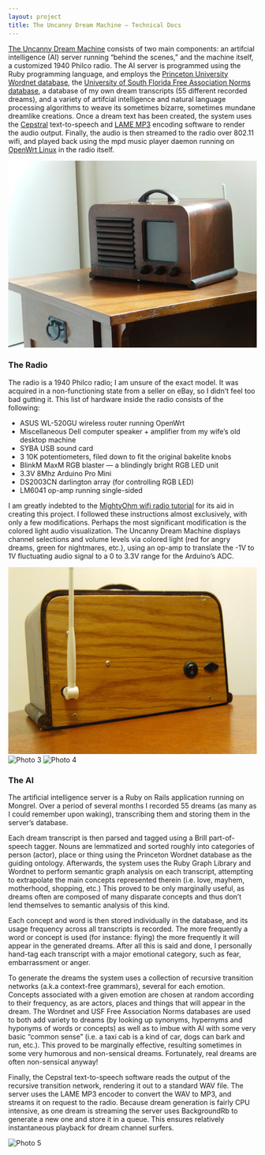 ```yaml
---
layout: project
title: The Uncanny Dream Machine – Technical Docs
---
```


[The Uncanny Dream Machine](/projects/uncanny-dream-machine/) consists of two main components: an artifcial intelligence (AI) server running “behind the scenes,” and the machine itself, a customized 1940 Philco radio. The AI server is programmed using the Ruby programming language, and employs the [Princeton University Wordnet database](http://wordnet.princeton.edu/), the [University of South Florida Free Association Norms database](http://web.usf.edu/FreeAssociation/), a database of my own dream transcripts (55 different recorded dreams), and a variety of artifcial intelligence and natural language processing algorithms to weave its sometimes bizarre, sometimes mundane dreamlike creations. Once a dream text has been created, the system uses the [Cepstral](http://www.cepstral.com/) text-to-speech and [LAME MP3](http://lame.sourceforge.net/) encoding software to render the audio output. Finally, the audio is then streamed to the radio over 802.11 wifi, and played back using the mpd music player daemon running on [OpenWrt Linux](http://openwrt.org/) in the radio itself.

<img src="/images/uncanny_dream_photo5.jpg" alt="Photo 1" class="framed" />

### The Radio

The radio is a 1940 Philco radio; I am unsure of the exact model. It was acquired in a non-functioning state from a seller on eBay, so I didn’t feel too bad gutting it. This list of hardware inside the radio consists of the following:

* ASUS WL-520GU wireless router running OpenWrt
* Miscellaneous Dell computer speaker + amplifier from my wife’s old desktop machine
* SYBA USB sound card
* 3 10K potentiometers, filed down to fit the original bakelite knobs
* BlinkM MaxM RGB blaster — a blindingly bright RGB LED unit
* 3.3V 8Mhz Arduino Pro Mini
* DS2003CN darlington array (for controlling RGB LED)
* LM6041 op-amp running single-sided

I am greatly indebted to the [MightyOhm wifi radio tutorial](http://mightyohm.com/blog/2008/10/building-a-wifi-radio-part-1-introduction/) for its aid in creating this project. I followed these instructions almost exclusively, with only a few modifications. Perhaps the most significant modification is the colored light audio visualization. The Uncanny Dream Machine displays channel selections and volume levels via colored light (red for angry dreams, green for nightmares, etc.), using an op-amp to translate the -1V to 1V fluctuating audio signal to a 0 to 3.3V range for the Arduino’s ADC.

<img src="/images/uncanny_dream_photo4.jpg" alt="Photo 2" class="framed" />
<img src="/images/uncanny_dream_photo6.jpg" alt="Photo 3" class="framed" />
<img src="/images/uncanny_dream_photo7.jpg" alt="Photo 4" class="framed" />

### The AI

The artificial intelligence server is a Ruby on Rails application running on Mongrel. Over a period of several months I recorded 55 dreams (as many as I could remember upon waking), transcribing them and storing them in the server’s database.

Each dream transcript is then parsed and tagged using a Brill part-of-speech tagger. Nouns are lemmatized and sorted roughly into categories of person (actor), place or thing using the Princeton Wordnet database as the guiding ontology. Afterwards, the system uses the Ruby Graph Library and Wordnet to perform semantic graph analysis on each transcript, attempting to extrapolate the main concepts represented therein (i.e. love, mayhem, motherhood, shopping, etc.) This proved to be only marginally useful, as dreams often are composed of many disparate concepts and thus don’t lend themselves to semantic analysis of this kind.

Each concept and word is then stored individually in the database, and its usage frequency across all transcripts is recorded. The more frequently a word or concept is used (for instance: flying) the more frequently it will appear in the generated dreams. After all this is said and done, I personally hand-tag each transcript with a major emotional category, such as fear, embarrassment or anger.

To generate the dreams the system uses a collection of recursive transition networks (a.k.a context-free grammars), several for each emotion. Concepts associated with a given emotion are chosen at random according to their frequency, as are actors, places and things that will appear in the dream. The Wordnet and USF Free Association Norms databases are used to both add variety to dreams (by looking up synonyms, hypernyms and hyponyms of words or concepts) as well as to imbue with AI with some very basic “common sense” (i.e. a taxi cab is a kind of car, dogs can bark and run, etc.). This proved to be marginally effective, resulting sometimes in some very humorous and non-sensical dreams. Fortunately, real dreams are often non-sensical anyway!

Finally, the Cepstral text-to-speech software reads the output of the recursive transition network, rendering it out to a standard WAV file. The server uses the LAME MP3 encoder to convert the WAV to MP3, and streams it on request to the radio. Because dream generation is fairly CPU intensive, as one dream is streaming the server uses BackgroundRb to generate a new one and store it in a queue. This ensures relatively instantaneous playback for dream channel surfers.

<img src="/images/uncanny_dream_photo8.jpg" alt="Photo 5" class="framed" />
